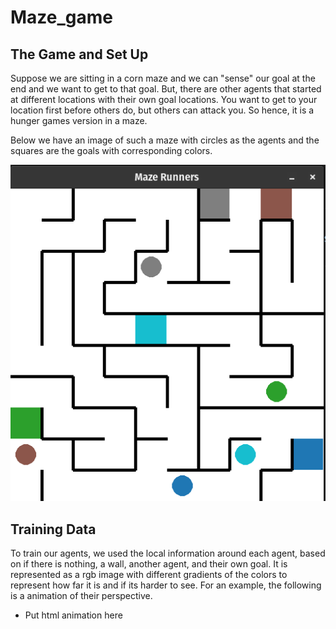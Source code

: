 # Maze_game

## The Game and Set Up
Suppose we are sitting in a corn maze and we can "sense" our goal at the end and we want to get to that goal.
But, there are other agents that started at different locations with their own goal locations.  You want to get to your location first before others do, but others can attack you.  So hence, it is a hunger games version in a maze.

Below we have an image of such a maze with circles as the agents and the squares are the goals with corresponding colors.

![maze set up](image.png)

## Training Data
To train our agents, we used the local information around each agent, based on if there is nothing, a wall, another agent, and their own goal.  It is represented as a rgb image with different gradients of the colors to represent how far it is and if its harder to see.  For an example, the following is a animation of their perspective.

- Put html animation here

